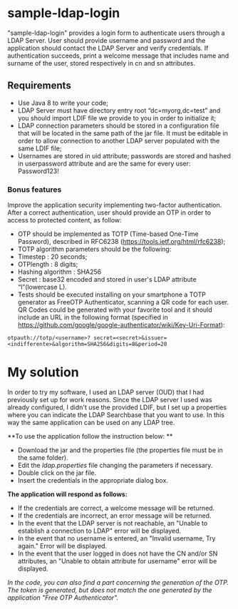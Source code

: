 # sample-ldap-login
"sample-ldap-login" provides a login form to authenticate users through a LDAP Server.
User should provide username and password and the application should contact the LDAP Server and verify credentials. If authentication succeeds, print a welcome message that includes name and surname of the user, stored respectively in cn and sn attributes.

## Requirements

- Use Java 8 to write your code;
- LDAP Server must have directory entry root “dc=myorg,dc=test” and you should import LDIF file we
provide to you in order to initialize it;
- LDAP connection parameters should be stored in a configuration file that will be located in the same path of the jar file. It must be editable in order to allow connection to another LDAP server populated with the same LDIF file;
- Usernames are stored in uid attribute; passwords are stored and hashed in userpassword attribute and are the same for every user: Password123!

### Bonus features
Improve the application security implementing two-factor authentication.
After a correct authentication, user should provide an OTP in order to access to protected content, as follow:
- OTP should be implemented as TOTP (Time-based One-Time Password), described in RFC6238 (https://tools.ietf.org/html/rfc6238);
- TOTP algorithm parameters should be the following:
- Timestep : 20 seconds;
- OTPlength : 8 digits;
- Hashing algorithm : SHA256
- Secret : base32 encoded and stored in user's LDAP attribute “l”(lowercase L).
- Tests should be executed installing on your smartphone a TOTP generator as FreeOTP Authenticator, scanning a QR code for each user. QR Codes could be generated with your favorite tool and it should include an URL in the following format (specified in https://github.com/google/google-authenticator/wiki/Key-Uri-Format):

```
otpauth://totp/<username>? secret=<secret>&issuer=<indifferente>&algorithm=SHA256&digits=8&period=20
```

# My solution

In order to try my software, I used an LDAP server (OUD) that I had previously set up for work reasons.
Since the LDAP server I used was already configured, I didn't use the provided LDIF, but I set up a properties where you can indicate the LDAP Searchbase that you want to use. In this way the same application can be used on any LDAP tree.

**To use the application follow the instruction below: **
- Download the jar and the properties file (the properties file must be in the same folder).
- Edit the *ldap.properties* file changing the parameters if necessary.
- Double click on the jar file.
- Insert the credentials in the appropriate dialog box.

**The application will respond as follows:**

- If the credentials are correct, a welcome message will be returned.
- If the credentials are incorrect, an error message will be returned.
- In the event that the LDAP server is not reachable, an "Unable to establish a connection to LDAP" error will be displayed.
- In the event that no username is entered, an "Invalid username, Try again." Error will be displayed.
- In the event that the user logged in does not have the CN and/or SN attributes, an "Unable to obtain attribute for username" error will be displayed.

*In the code, you can also find a part concerning the generation of the OTP.
The token is generated, but does not match the one generated by the application "Free OTP Authenticator".*

